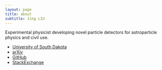 ```yaml
---
layout: page
title: about
subtitle: Jing LIU
---
```


Experimental physicist developing novel particle detectors for astroparticle physics and civil use.

- [University of South Dakota](http://www.usd.edu/arts-and-sciences/physics/jing-liu.cfm)
- [arXiv](http://arxiv.org/a/liu_j_2)
- [GitHub](https://github.com/jintonic)
- [StackExchange](http://stackexchange.com/users/2014017/jing)
